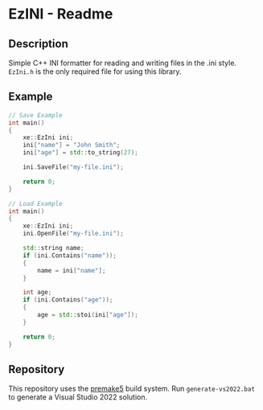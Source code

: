 # EzINI - Readme

## Description
Simple C++ INI formatter for reading and writing files in the .ini style. `EzIni.h` is the only required file for using this library.

## Example
```cpp
// Save Example
int main()
{
    xe::EzIni ini;
    ini["name"] = "John Smith";
    ini["age"] = std::to_string(27);

    ini.SaveFile("my-file.ini");

    return 0;
}
```
```cpp
// Load Example
int main()
{
    xe::EzIni ini;
    ini.OpenFile("my-file.ini");

    std::string name;
    if (ini.Contains("name"));
    {
        name = ini["name"];
    }

    int age;
    if (ini.Contains("age"));
    {
        age = std::stoi(ini["age"]);
    }

    return 0;
}
```

## Repository
This repository uses the [premake5](https://premake.github.io/) build system. Run `generate-vs2022.bat` to generate a Visual Studio 2022 solution.